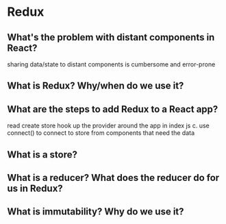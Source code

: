 # Redux

## What's the problem with distant components in React?
sharing data/state to distant components is cumbersome and error-prone 
## What is Redux? Why/when do we use it?

## What are the steps to add Redux to a React app?
 read create store 
 hook up the provider around the app in index js
  c. use connect() to connect to store from components that need the data 
## What is a store?

## What is a reducer? What does the reducer do for us in Redux?

## What is immutability? Why do we use it?

